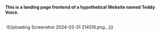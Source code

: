 <b>This is a landing page frontend of a hypothetical Website named Teddy Voice.</b>

<br>
<img src="">
![Uploading Screenshot 2024-03-31 214516.png…]()
